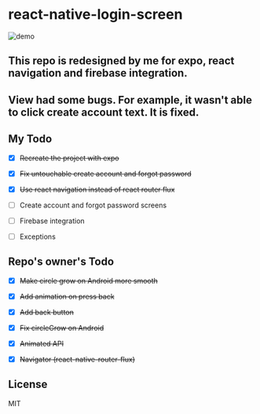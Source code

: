 # react-native-login-screen
![demo](https://raw.githubusercontent.com/dwicao/react-native-login-screen/master/demo.gif)  

## This repo is redesigned by me for expo, react navigation and firebase integration.
## View had some bugs. For example, it wasn't able to click create account text. It is fixed.


## My Todo
- [x] ~~Recreate the project with expo~~
- [x] ~~Fix untouchable create account and forgot password~~
- [x] ~~Use react navigation instead of react router flux~~
- [ ] Create account and forgot password screens
- [ ] Firebase integration
- [ ] Exceptions






## Repo's owner's Todo
- [x] ~~Make circle grow on Android more smooth~~
- [x] ~~Add animation on press back~~  
- [x]  ~~Add back button~~  
- [x]  ~~Fix circleGrow on Android~~  
- [x]  ~~Animated API~~  
- [x]  ~~Navigator (react-native-router-flux)~~
 

## License
MIT
